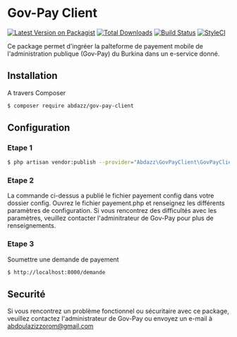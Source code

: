 # Gov-Pay Client

[![Latest Version on Packagist][ico-version]][link-packagist]
[![Total Downloads][ico-downloads]][link-downloads]
[![Build Status][ico-travis]][link-travis]
[![StyleCI][ico-styleci]][link-styleci]

Ce package permet d'ingréer la palteforme de payement mobile de l'administration publique (Gov-Pay) du Burkina dans un e-service donné.

## Installation

A travers Composer

``` bash
$ composer require abdazz/gov-pay-client
```

## Configuration

### Etape 1
``` bash
$ php artisan vendor:publish --provider="Abdazz\GovPayClient\GovPayClientServiceProvider"
```

### Etape 2
La commande ci-dessus a publié le fichier payement config dans votre dossier config.
Ouvrez le fichier payement.php et renseignez les différents paramètres de configuration.
Si vous rencontrez des difficultés avec les paramètres, veuillez contacter l'adminitrateur de Gov-Pay pour plus de renseignements.

### Etape 3
Soumettre une demande de payement
``` bash
$ http://localhost:8000/demande
```
## Securité

Si vous rencontrez un problème fonctionnel ou sécuritaire avec ce package, veuillez contactez l'administrateur de Gov-Pay ou envoyez un e-mail à abdoulazizzorom@gmail.com


[ico-version]: https://img.shields.io/packagist/v/abdazz/govpayclient.svg?style=flat-square
[ico-downloads]: https://img.shields.io/packagist/dt/abdazz/govpayclient.svg?style=flat-square
[ico-travis]: https://img.shields.io/travis/abdazz/govpayclient/master.svg?style=flat-square
[ico-styleci]: https://styleci.io/repos/12345678/shield

[link-packagist]: https://packagist.org/packages/abdazz/govpayclient
[link-downloads]: https://packagist.org/packages/abdazz/govpayclient
[link-travis]: https://travis-ci.org/abdazz/govpayclient
[link-styleci]: https://styleci.io/repos/12345678
[link-author]: https://github.com/abdazz
[link-contributors]: ../../contributors
